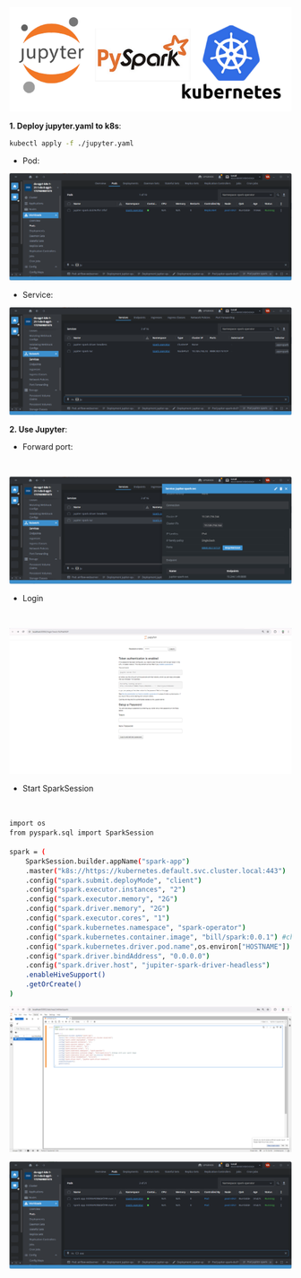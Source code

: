 <p align="center"><img src=https://github.com/vanty0829/dataplatform/blob/master/99.images/jupyter.png></a></p>

**1. Deploy jupyter.yaml to k8s**:
</br>

```bash
kubectl apply -f ./jupyter.yaml
```

- Pod:

<p align="center"><img src=https://github.com/vanty0829/dataplatform/blob/master/99.images/jupyter_pod.png></a></p>

- Service:

<p align="center"><img src=https://github.com/vanty0829/dataplatform/blob/master/99.images/jupyter_svc.png></a></p>

**2. Use Jupyter**:

- Forward port:

</br>
<p align="center"><img src=https://github.com/vanty0829/dataplatform/blob/master/99.images/jupyter_fw.png></a></p>

- Login
</br>
<p align="center"><img src=https://github.com/vanty0829/dataplatform/blob/master/99.images/jupyter_login.png></a></p>

- Start SparkSession
</br>

```bash
import os
from pyspark.sql import SparkSession

spark = (
    SparkSession.builder.appName("spark-app")
    .master("k8s://https://kubernetes.default.svc.cluster.local:443")
    .config("spark.submit.deployMode", "client")
    .config("spark.executor.instances", "2")
    .config("spark.executor.memory", "2G")
    .config("spark.driver.memory", "2G")
    .config("spark.executor.cores", "1")
    .config("spark.kubernetes.namespace", "spark-operator")
    .config("spark.kubernetes.container.image", "bill/spark:0.0.1") #change with your spark image
    .config("spark.kubernetes.driver.pod.name",os.environ["HOSTNAME"])
    .config("spark.driver.bindAddress", "0.0.0.0")
    .config("spark.driver.host", "jupiter-spark-driver-headless")
    .enableHiveSupport()
    .getOrCreate()
)
```

<p align="center"><img src=https://github.com/vanty0829/dataplatform/blob/master/99.images/jupyter_ui.png></a></p>
<p align="center"><img src=https://github.com/vanty0829/dataplatform/blob/master/99.images/spark_app.png></a></p>

